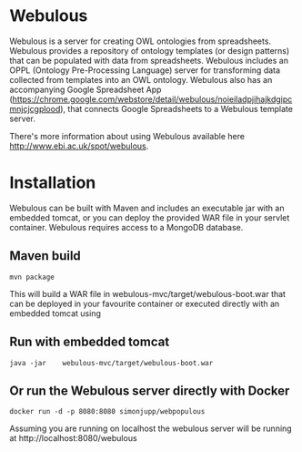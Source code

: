 Webulous
===========

Webulous is a server for creating OWL ontologies from spreadsheets. Webulous provides a repository of ontology templates (or design patterns) that can be populated with data
from spreadsheets. Webulous includes an OPPL (Ontology Pre-Processing Language) server for transforming data collected from templates into an OWL ontology. Webulous also has an accompanying
Google Spreadsheet App (https://chrome.google.com/webstore/detail/webulous/noieiladpjihajkdgipcmnjcjcgplood), that connects Google Spreadsheets to a Webulous template server.

There's more information about using Webulous available here http://www.ebi.ac.uk/spot/webulous.

Installation
=============

Webulous can be built with Maven and includes an executable jar with an embedded tomcat, or you can deploy the provided WAR file in your servlet container. Webulous requires
 access to a MongoDB database.

Maven build
-----------

    mvn package

This will build a WAR file in webulous-mvc/target/webulous-boot.war that can be deployed in your
favourite container or executed directly with an embedded tomcat using

Run with embedded tomcat
------------------------

    java -jar    webulous-mvc/target/webulous-boot.war


Or run the Webulous server directly with Docker
------------------------

    docker run -d -p 8080:8080 simonjupp/webpopulous 

Assuming you are running on localhost the webulous server will be running at http://localhost:8080/webulous
